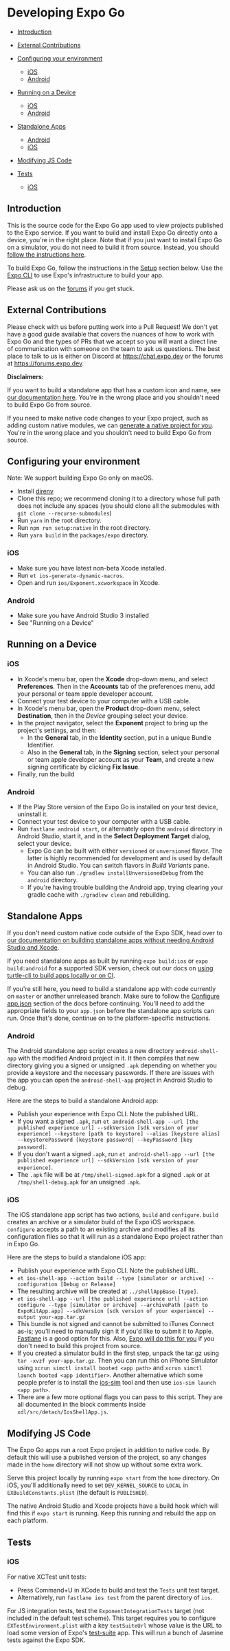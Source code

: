 # Developing Expo Go

- [Introduction](#introduction)
- [External Contributions](#external-contributions)
- [Configuring your environment](#configuring-your-environment)
  - [iOS](#ios)
  - [Android](#android)
- [Running on a Device](#running-on-a-device)
  - [iOS](#ios-1)
  - [Android](#android-1)
- [Standalone Apps](#standalone-apps)
  - [Android](#android-2)
  - [iOS](#ios-2)
- [Modifying JS Code](#modifying-js-code)
- [Tests](#tests)

  - [iOS](#ios-3)

## Introduction

This is the source code for the Expo Go app used to view projects published to the Expo service. If you want to build and install Expo Go directly onto a device, you're in the right place. Note that if you just want to install Expo Go on a simulator, you do not need to build it from source. Instead, you should [follow the instructions here](https://docs.expo.dev/versions/latest/introduction/installation.html).

To build Expo Go, follow the instructions in the [Setup](#setup) section below. Use the [Expo CLI](https://docs.expo.dev/versions/latest/workflow/expo-cli) to use Expo's infrastructure to build your app.

Please ask us on the [forums](https://forums.expo.dev/) if you get stuck.

## External Contributions

Please check with us before putting work into a Pull Request! We don't yet have a good guide available that covers the nuances of how to work with Expo Go and the types of PRs that we accept so you will want a direct line of communication with someone on the team to ask us questions. The best place to talk to us is either on Discord at https://chat.expo.dev or the forums at https://forums.expo.dev.

**Disclaimers:**

If you want to build a standalone app that has a custom icon and name, see [our documentation here](https://docs.expo.dev/versions/latest/distribution/building-standalone-apps/). You're in the wrong place and you shouldn't need to build Expo Go from source.

If you need to make native code changes to your Expo project, such as adding custom native modules, we can [generate a native project for you](https://docs.expo.dev/versions/latest/expokit/eject). You're in the wrong place and you shouldn't need to build Expo Go from source.

## Configuring your environment

Note: We support building Expo Go only on macOS.

- Install [direnv](http://direnv.net/)
- Clone this repo; we recommend cloning it to a directory whose full path does not include any spaces (you should clone all the submodules with `git clone --recurse-submodules`)
- Run `yarn` in the root directory.
- Run `npm run setup:native` in the root directory.
- Run `yarn build` in the `packages/expo` directory.

### iOS

- Make sure you have latest non-beta Xcode installed.
- Run `et ios-generate-dynamic-macros`.
- Open and run `ios/Exponent.xcworkspace` in Xcode.

### Android

- Make sure you have Android Studio 3 installed
- See "Running on a Device"

## Running on a Device

### iOS

- In Xcode's menu bar, open the **Xcode** drop-down menu, and select **Preferences**. Then in the **Accounts** tab of the preferences menu, add your personal or team apple developer account.
- Connect your test device to your computer with a USB cable.
- In Xcode's menu bar, open the **Product** drop-down menu, select **Destination**, then in the _Device_ grouping select your device.
- In the project navigator, select the **Exponent** project to bring up the project's settings, and then:
  - In the **General** tab, in the **Identity** section, put in a unique Bundle Identifier.
  - Also in the **General** tab, in the **Signing** section, select your personal or team apple developer account as your **Team**, and create a new signing certificate by clicking **Fix Issue**.
- Finally, run the build

### Android

- If the Play Store version of the Expo Go is installed on your test device, uninstall it.
- Connect your test device to your computer with a USB cable.
- Run `fastlane android start`, or alternately open the `android` directory in Android Studio, start it, and in the **Select Deployment Target** dialog, select your device.
  - Expo Go can be built with either `versioned` or `unversioned` flavor. The latter is highly recommended for development and is used by default in Android Studio. You can switch flavors in _Build Variants_ pane.
  - You can also run `./gradlew installUnversionedDebug` from the `android` directory.
  - If you're having trouble building the Android app, trying clearing your gradle cache with `./gradlew clean` and rebuilding.

## Standalone Apps

If you don't need custom native code outside of the Expo SDK, head over to [our documentation on building standalone apps without needing Android Studio and Xcode](https://docs.expo.dev/versions/latest/distribution/building-standalone-apps/).

If you need standalone apps as built by running `expo build:ios` or `expo build:android` for a supported SDK version, check out our docs on [using turtle-cli to build apps locally or on CI](https://docs.expo.dev/versions/latest/distribution/turtle-cli/).

If you're still here, you need to build a standalone app with code currently on `master` or another unreleased branch. Make sure to follow the [Configure app.json](https://docs.expo.dev/versions/latest/distribution/building-standalone-apps/#2-configure-appjson) section of the docs before continuing. You'll need to add the appropriate fields to your `app.json` before the standalone app scripts can run. Once that's done, continue on to the platform-specific instructions.

### Android

The Android standalone app script creates a new directory `android-shell-app` with the modified Android project in it. It then compiles that new directory giving you a signed or unsigned `.apk` depending on whether you provide a keystore and the necessary passwords. If there are issues with the app you can open the `android-shell-app` project in Android Studio to debug.

Here are the steps to build a standalone Android app:

- Publish your experience with Expo CLI. Note the published URL.
- If you want a signed `.apk`, run `et android-shell-app --url [the published experience url] --sdkVersion [sdk version of your experience] --keystore [path to keystore] --alias [keystore alias] --keystorePassword [keystore password] --keyPassword [key password]`.
- If you don't want a signed `.apk`, run `et android-shell-app --url [the published experience url] --sdkVersion [sdk version of your experience]`.
- The `.apk` file will be at `/tmp/shell-signed.apk` for a signed `.apk` or at `/tmp/shell-debug.apk` for an unsigned `.apk`.

### iOS

The iOS standalone app script has two actions, `build` and `configure`. `build` creates an archive or a simulator build of the Expo iOS workspace. `configure` accepts a path to an existing archive and modifies all its configuration files so that it will run as a standalone Expo project rather than in Expo Go.

Here are the steps to build a standalone iOS app:

- Publish your experience with Expo CLI. Note the published URL.
- `et ios-shell-app --action build --type [simulator or archive] --configuration [Debug or Release]`
- The resulting archive will be created at `../shellAppBase-[type]`.
- `et ios-shell-app --url [the published experience url] --action configure --type [simulator or archive] --archivePath [path to ExpoKitApp.app] --sdkVersion [sdk version of your experience] --output your-app.tar.gz`
- This bundle is not signed and cannot be submitted to iTunes Connect as-is; you'll need to manually sign it if you'd like to submit it to Apple. [Fastlane](https://fastlane.tools/) is a good option for this. Also, [Expo will do this for you](https://docs.expo.dev/versions/latest/distribution/building-standalone-apps/) if you don't need to build this project from source.
- If you created a simulator build in the first step, unpack the tar.gz using `tar -xvzf your-app.tar.gz`. Then you can run this on iPhone Simulator using `xcrun simctl install booted <app path>` and `xcrun simctl launch booted <app identifier>`. Another alternative which some people prefer is to install the [ios-sim](https://github.com/phonegap/ios-sim) tool and then use `ios-sim launch <app path>`.
- There are a few more optional flags you can pass to this script. They are all documented in the block comments inside `xdl/src/detach/IosShellApp.js`.

## Modifying JS Code

The Expo Go apps run a root Expo project in addition to native code. By default this will use a published version of the project, so any changes made in the `home` directory will not show up without some extra work.

Serve this project locally by running `expo start` from the `home` directory. On iOS, you'll additionally need to set `DEV_KERNEL_SOURCE` to `LOCAL` in `EXBuildConstants.plist` (the default is `PUBLISHED`).

The native Android Studio and Xcode projects have a build hook which will find this if `expo start` is running. Keep this running and rebuild the app on each platform.

## Tests

### iOS

For native XCTest unit tests:

- Press Command+U in XCode to build and test the `Tests` unit test target.
- Alternatively, run `fastlane ios test` from the parent directory of `ios`.

For JS integration tests, test the `ExponentIntegrationTests` target (not included in the default test scheme). This target requires you to configure `EXTestEnvironment.plist` with a key `testSuiteUrl` whose value is the URL to load some version of Expo's [test-suite](apps/test-suite) app. This will run a bunch of Jasmine tests against the Expo SDK.

